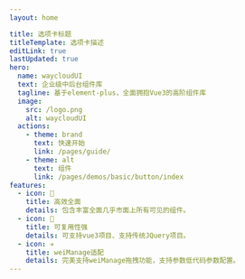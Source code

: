 ```yaml
---
layout: home

title: 选项卡标题
titleTemplate: 选项卡描述
editLink: true
lastUpdated: true
hero:
  name: waycloudUI
  text: 企业级中后台组件库
  tagline: 基于element-plus，全面拥抱Vue3的高阶组件库
  image:
    src: /logo.png
    alt: waycloudUI
  actions:
    - theme: brand
      text: 快速开始
      link: /pages/guide/
    - theme: alt
      text: 组件
      link: /pages/demos/basic/button/index
features:
  - icon: 🔨
    title: 高效全面
    details: 包含丰富全面几乎市面上所有可见的组件。
  - icon: 🧩
    title: 可复用性强
    details: 可支持vue3项目、支持传统JQuery项目。
  - icon: ✈️
    title: weiManage适配
    details: 完美支持weiManage拖拽功能，支持参数低代码参数配置。
---
```

